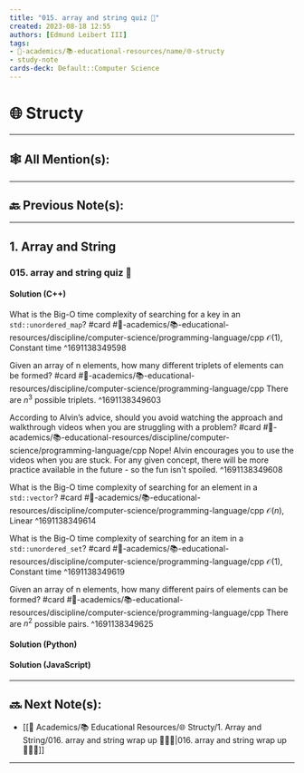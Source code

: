 ```yaml
---
title: "015. array and string quiz 📝"
created: 2023-08-18 12:55
authors: [Edmund Leibert III]
tags: 
- 🔴-academics/📚-educational-resources/name/🌐-structy
- study-note
cards-deck: Default::Computer Science
---
```


#  🌐 Structy

---

## 🕸️ All Mention(s): 

---

## 🔙 Previous Note(s):

---

## 1. Array and String

### **015. array and string quiz 📝**

#### Solution (C++)

What is the Big-O time complexity of searching for a key in an `std::unordered_map`? 
#card  #🔴-academics/📚-educational-resources/discipline/computer-science/programming-language/cpp
$\mathcal{O}(1)$, Constant time
^1691138349598

Given an array of n elements, how many different triplets of elements can be formed? 
#card  #🔴-academics/📚-educational-resources/discipline/computer-science/programming-language/cpp
There are $n^3$ possible triplets.
^1691138349603

According to Alvin’s advice, should you avoid watching the approach and walkthrough videos when you are struggling with a problem? 
#card  #🔴-academics/📚-educational-resources/discipline/computer-science/programming-language/cpp
Nope! Alvin encourages you to use the videos when you are stuck. For any given concept, there will be more practice available in the future - so the fun isn't spoiled.
^1691138349608

What is the Big-O time complexity of searching for an element in a `std::vector`? 
#card  #🔴-academics/📚-educational-resources/discipline/computer-science/programming-language/cpp
$\mathcal{O}(n)$, Linear
^1691138349614

What is the Big-O time complexity of searching for an item in a `std::unordered_set`? 
#card  #🔴-academics/📚-educational-resources/discipline/computer-science/programming-language/cpp
$\mathcal{O}(1)$, Constant time
^1691138349619

Given an array of n elements, how many different pairs of elements can be formed? 
#card  #🔴-academics/📚-educational-resources/discipline/computer-science/programming-language/cpp
There are $n^2$ possible pairs.
^1691138349625

#### Solution (Python)


#### Solution (JavaScript)

---

## 🔜 Next Note(s):
- [[🔴 Academics/📚 Educational Resources/🌐 Structy/1. Array and String/016. array and string wrap up 👨🏻‍🏫|016. array and string wrap up 👨🏻‍🏫]]

---

